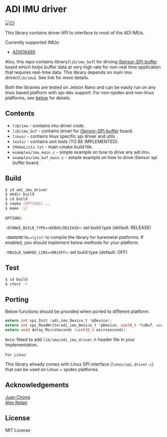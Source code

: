 # ADI IMU driver

[![CI](https://github.com/spalani7/adi_imu_driver/workflows/CI/badge.svg?branch=master)](https://github.com/spalani7/adi_imu_driver/actions)

This library contains driver API to interface to most of the ADI IMUs.

Currently supported IMUs: 
* [ADIS16495](https://www.analog.com/media/en/technical-documentation/data-sheets/ADIS16495.pdf)

Also, this repo contains library(`lib/imu_buf`) for driving [iSensor-SPI-buffer](https://github.com/ajn96/iSensor-SPI-Buffer) board which helps buffer data at very high rate for non-real time application that requires real-time data. This library depends on main imu driver(`lib/imu`). See link for more details. 

Both the libraries are tested on Jetson Nano and can be easily run on any linux based platform with spi-dev support.
For non-spidev and non-linux platforms, see [below](#porting) for details.


## Contents
* `lib/imu` - contains imu driver code.
* `lib/imu_buf` - contains driver for [iSensor-SPI-buffer](https://github.com/ajn96/iSensor-SPI-Buffer) board. 
* `linux/` - contains linux specific spi driver and utils .
* `tests/` - contains unit tests (TO BE IMPLEMENTED).
* `CMakeLists.txt` - main cmake build file.
* `examples/imu_main.c` - simple example on how to drive any adi imu.
* `examples/imu_buf_main.c` - simple example on how to drive iSensor spi buffer board.


## Build
```bash
$ cd adi_imu_driver
$ mkdir build
$ cd build
$ cmake [OPTIONS] ..
$ make -j2
```

`OPTIONS`:  

`-DCMAKE_BUILD_TYPE=<DEBUG|RELEASE>`: set build type (default: RELEASE) 

`-DBAREMETAL=(y|n)`: to compile the library for baremetal platforms. If enabled, you should implement below methods for your platform. 

`-DBUILD_SHARED_LIBS=<ON|OFF>`: set build type (default: OFF) 

## Test
```bash
$ cd build
$ ctest -V
```

## Porting
Below functions should be provided when ported to different platform:

```c
extern int spi_Init (adi_imu_Device_t *pDevice);
extern int spi_ReadWrite(adi_imu_Device_t *pDevice, uint8_t *txBuf, uint8_t *rxBuf, uint32_t xferLen, uint32_t numXfers, uint32_t numRepeats, uint32_t enRepeatTx);
extern void delay_MicroSeconds (uint32_t microseconds);
```

`Note`: Need to add `lib/imu/adi_imu_driver.h` header file in your implementation. 

`For Linux`:

This library already comes with Linux SPI interface (`linux/spi_driver.c`) that can be used on Linux + spidev platforms.

## Acknowledgements

[Juan Chong](https://github.com/juchong)  
[Alex Nolan](https://github.com/ajn96)

## License
MIT License
